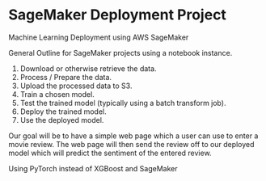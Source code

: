 # SageMaker Deployment Project

Machine Learning Deployment using AWS SageMaker

General Outline for SageMaker projects using a notebook instance.

1) Download or otherwise retrieve the data.
2) Process / Prepare the data.
3) Upload the processed data to S3.
4) Train a chosen model.
5) Test the trained model (typically using a batch transform job).
6) Deploy the trained model.
7) Use the deployed model.

Our goal will be to have a simple web page which a user can use to enter a movie review. The web page will then send the review off to our deployed model which will predict the sentiment of the entered review.

Using PyTorch instead of XGBoost and SageMaker

